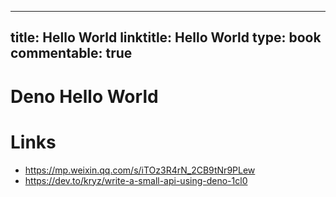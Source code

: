 
---
title: Hello World
linktitle: Hello World
type: book
commentable: true
---

# Deno Hello World

# Links

- https://mp.weixin.qq.com/s/iTOz3R4rN_2CB9tNr9PLew
- https://dev.to/kryz/write-a-small-api-using-deno-1cl0

    